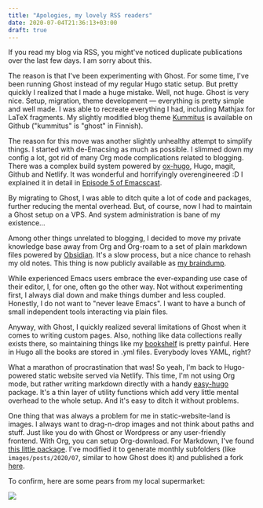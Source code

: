 ```yaml
---
title: "Apologies, my lovely RSS readers"
date: 2020-07-04T21:36:13+03:00
draft: true
---
```


If you read my blog via RSS, you might've noticed duplicate publications over the last few days. I am sorry about this.

The reason is that I've been experimenting with Ghost. For some time, I've been running Ghost instead of my regular Hugo static setup. But pretty quickly I realized that I made a huge mistake. Well, not huge. Ghost is very nice. Setup, migration, theme development — everything is pretty simple and well made. I was able to recreate everything I had, including Mathjax for LaTeX fragments. My slightly modified blog theme [Kummitus](https://github.com/freetonik/kummitus/) is available on Github ("kummitus" is "ghost" in Finnish).

The reason for this move was another slightly unhealthy attempt to simplify things. I started with de-Emacsing as much as possible. I slimmed down my config a lot, got rid of many Org mode complications related to blogging. There was a complex build system powered by [ox-hugo](https://ox-hugo.scripter.co/), Hugo, magit, Github and Netlify. It was wonderful and horrifyingly overengineered :D I explained it in detail in [Episode 5 of Emacscast](https://emacscast.org/episode_5/).

By migrating to Ghost, I was able to ditch quite a lot of code and packages, further reducing the mental overhead. But, of course, now I had to maintain a Ghost setup on a VPS. And system administration is bane of my existence...

Among other things unrelated to blogging, I decided to move my private knowledge base away from Org and Org-roam to a set of plain markdown files powered by [Obsidian](https://obsidian.md/). It's a slow process, but a nice chance to rehash my old notes. This thing is now publicly available as [my braindump](https://braindump.rakhim.org/).

While experienced Emacs users embrace the ever-expanding use case of their editor, I, for one, often go the other way. Not without experimenting first, I always dial down and make things dumber and less coupled. Honestly, I do not want to "never leave Emacs". I want to have a bunch of small independent tools interacting via plain files.

Anyway, with Ghost, I quickly realized several limitations of Ghost when it comes to writing custom pages. Also, nothing like data collections really exists there, so maintaining things like my [bookshelf](/bookshelf) is pretty painful. Here in Hugo all the books are stored in .yml files. Everybody loves YAML, right?

What a marathon of procrastination that was! So yeah, I'm back to Hugo-powered static website served via Netlify. This time, I'm not using Org mode, but rather writing markdown directly with a handy [easy-hugo](https://github.com/masasam/emacs-easy-hugo) package. It's a thin layer of utility functions which add very little mental overhead to the whole setup. And it's easy to ditch it without problems.

One thing that was always a problem for me in static-website-land is images. I always want to drag-n-drop images and not think about paths and stuff. Just like you do with Ghost or Wordpress or any user-friendly frontend. With Org, you can setup Org-download. For Markdown, I've found [this little package](https://github.com/mooreryan/markdown-dnd-images). I've modified it to generate monthly subfolders (like `images/posts/2020/07`, similar to how Ghost does it) and published a fork [here](https://github.com/freetonik/markdown-dnd-images).

To confirm, here are some pears from my local supermarket:

![](/images/posts/2020/07/apologies/pears.jpg)
